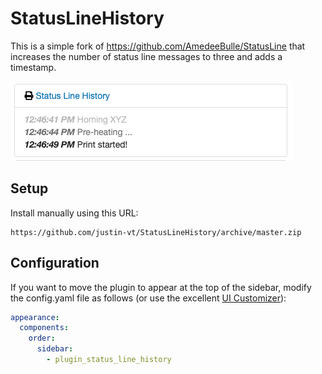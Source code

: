# StatusLineHistory

This is a simple fork of https://github.com/AmedeeBulle/StatusLine that increases the number of status line messages to three and adds a timestamp.

![StatusLineHistory](status_line_history.png?raw=true)

## Setup

Install manually using this URL:

    https://github.com/justin-vt/StatusLineHistory/archive/master.zip

## Configuration

If you want to move the plugin to appear at the top of the sidebar, modify the config.yaml file as follows (or use the excellent [UI Customizer](https://github.com/LazeMSS/OctoPrint-UICustomizer)):

```yaml
appearance:
  components:
    order:
      sidebar:
        - plugin_status_line_history
```
